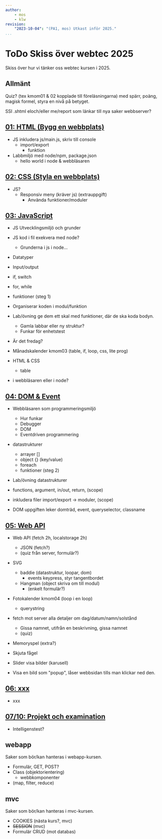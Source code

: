 ```yaml
---
author:
    - mos
    - klw
revision:
    "2023-10-04": "(PA1, mos) Utkast inför 2025."
...
```

# ToDo Skiss över webtec 2025

Skiss över hur vi tänker oss webtec kursen i 2025.



## Allmänt

Quiz? (tex kmom01 & 02 kopplade till föreläsningarna) med spärr, poäng, magisk formel, styra en nivå på betyget.

SSI .shtml eloch/eller me/report som länkar till nya saker
webbserver?



## [01: HTML (Bygg en webbplats)](kurser/webtec-v2025/kmom01)

* JS inkludera js/main.js, skriv till console
    * import/export
        * funktion
* Labbmiljö med node/npm, package.json
    * hello world i node & webbläsaren



## [02: CSS (Styla en webbplats)](kurser/webtec-v2025/kmom02)

* JS?
    * Responsiv meny (kräver js) (extrauppgift)
        * Använda funktioner/moduler



## [03: JavaScript](kurser/webtec-v2025/kmom03)

* JS Utvecklingsmiljö och grunder
* JS kod i fil exekvera med node?
    * Grunderna i js i node...
* Datatyper
* Input/output
* if, switch
* for, while
* funktioner (steg 1)

* Organiserar koden i modul/funktion

* Lab/övning ge dem ett skal med funktioner, där de ska koda bodyn.
    * Gamla labbar eller ny struktur?
    * Funkar för enhetstest

* Är det fredag?
* Månadskalender kmom03 (table, if, loop, css, lite prog) 

* HTML & CSS
    * table

* i webbläsaren eller i node?



## [04: DOM & Event](kurser/webtec-v2025/kmom04)

* Webbläsaren som programmeringsmiljö
    * Hur funkar 
    * Debugger
    * DOM
    * Eventdriven programmering

* datastrukturer
    * arrayer []
    * object {} (key/value)
    * foreach
    * funktioner (steg 2)

* Lab/övning datastrukturer

* functions, argument, in/out, return, (scope)
* inkludera filer import/export -> moduler, (scope)

* DOM uppgiften leker domträd, event, queryselector, classname



## [05: Web API](kurser/webtec-v2025/kmom05)

* Web API (fetch 2h, localstorage 2h)
    * JSON (fetch?)
    * (quiz från server, formulär?)

* SVG
    * baddie (datastruktur, loopar, dom)
        * events keypress, styr tangentbordet
    * Hangman (object skriva om till modul)
        * (enkelt formulär?)

* Fotokalender kmom04 (loop i en loop)
    * querystring

* fetch mot server alla detaljer om dag/datum/namn/solstånd
    * Gissa namnet, utifrån en beskrivning, gissa namnet
    * (quiz)

* Memoryspel (extra?)

* Skjuta fågel

* Slider visa bilder (karusell)

* Visa en bild som "popup", låser webbsidan tills man klickar ned den.



## [06: xxx](kurser/webtec-v2025/kmom06)

* xxx



## [07/10: Projekt och examination](kurser/webtec-v2025/kmom10)

* Intelligenstest?



## webapp

Saker som bör/kan hanteras i webapp-kursen.

* Formulär, GET, POST?
* Class (objektorientering)
    * webbkomponenter
* (map, filter, reduce)



## mvc

Saker som bör/kan hanteras i mvc-kursen.

* COOKIES (nästa kurs?, mvc)
* <s>SESSION</s> (mvc)
* Formulär CRUD (mot databas)
